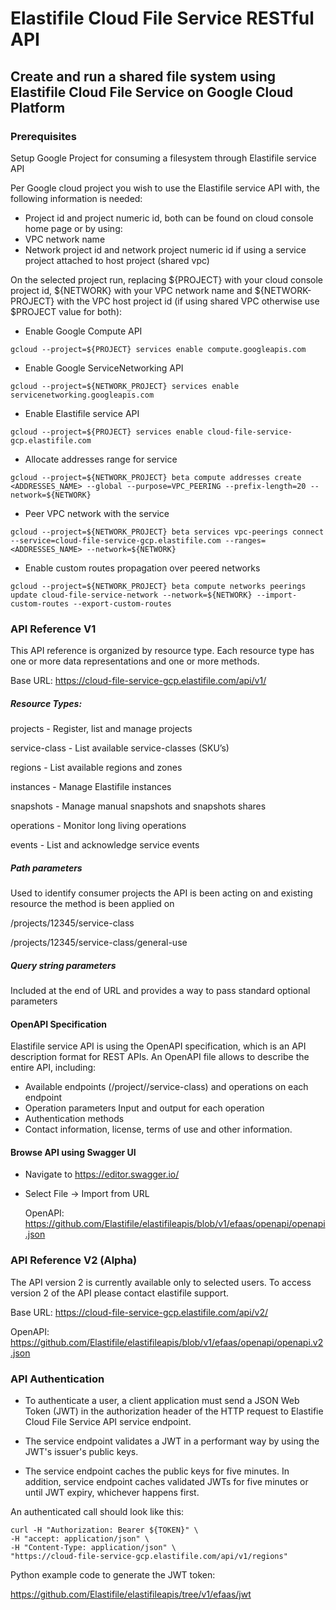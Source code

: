 # Elastifile Cloud File Service RESTful API

## Create and run a shared file system using Elastifile Cloud File Service on Google Cloud Platform

### Prerequisites
Setup Google Project for consuming a filesystem through Elastifile service API

Per Google cloud project you wish to use the Elastifile service API with, the following information is needed:
* Project id and project numeric id, both can be found on cloud console home page or by using:
* VPC network name
* Network project id and network project numeric id if using a service project attached to host project (shared vpc)


On the selected project run, replacing ${PROJECT} with your cloud console project id, ${NETWORK} with your VPC network name and ${NETWORK-PROJECT} with the VPC host project id (if using shared VPC otherwise use $PROJECT value for both):

* Enable Google Compute API

`gcloud --project=${PROJECT} services enable compute.googleapis.com`

* Enable Google ServiceNetworking API

`gcloud --project=${NETWORK_PROJECT} services enable servicenetworking.googleapis.com`

* Enable Elastifile service API

`gcloud --project=${PROJECT} services enable cloud-file-service-gcp.elastifile.com`

* Allocate addresses range for service

`gcloud --project=${NETWORK_PROJECT} beta compute addresses create <ADDRESSES_NAME> --global --purpose=VPC_PEERING --prefix-length=20 --network=${NETWORK}`

* Peer VPC network with the service

`gcloud --project=${NETWORK_PROJECT} beta services vpc-peerings connect --service=cloud-file-service-gcp.elastifile.com --ranges=<ADDRESSES_NAME> --network=${NETWORK}`

* Enable custom routes propagation over peered networks

`gcloud --project=${NETWORK_PROJECT} beta compute networks peerings update cloud-file-service-network --network=${NETWORK} --import-custom-routes --export-custom-routes` 

### API Reference V1

This API reference is organized by resource type. Each resource type has one or more data representations and one or more methods.

Base URL: https://cloud-file-service-gcp.elastifile.com/api/v1/

##### Resource Types:
projects -  Register, list and manage projects

service-class - List available service-classes (SKU’s)

regions - List available regions and zones

instances - Manage Elastifile instances
 
snapshots - Manage manual snapshots and snapshots shares

operations - Monitor long living operations

events - List and acknowledge service events

##### Path parameters

Used to identify consumer projects the API is been acting on and existing resource the method is been applied on

/projects/12345/service-class

/projects/12345/service-class/general-use

##### Query string parameters

Included at the end of URL and provides a way to pass standard optional parameters

#### OpenAPI Specification

Elastifile service API is using the OpenAPI specification, which is an API description format for REST APIs. An OpenAPI file allows to describe the entire API, including:

* Available endpoints (/project/<project>/service-class) and operations on each endpoint
* Operation parameters Input and output for each operation
* Authentication methods
* Contact information, license, terms of use and other information.

#### Browse API using Swagger UI
* Navigate to https://editor.swagger.io/
* Select File -> Import from URL
 
  OpenAPI: https://github.com/Elastifile/elastifileapis/blob/v1/efaas/openapi/openapi.json


### API Reference V2 (Alpha)

The API version 2 is currently available only to selected users. To access version 2 of the API please contact elastifile support.

Base URL: https://cloud-file-service-gcp.elastifile.com/api/v2/

OpenAPI: https://github.com/Elastifile/elastifileapis/blob/v1/efaas/openapi/openapi.v2.json


### API Authentication

* To authenticate a user, a client application must send a JSON Web Token (JWT) in the authorization header of the HTTP request to Elastifie Cloud File Service API service endpoint. 

* The service endpoint validates a JWT in a performant way by using the JWT's issuer's public keys. 

* The service endpoint caches the public keys for five minutes. In addition, service endpoint caches validated JWTs for five minutes or until JWT expiry, whichever happens first.

An authenticated call should look like this:
~~~~
curl -H "Authorization: Bearer ${TOKEN}" \
-H "accept: application/json" \
-H "Content-Type: application/json" \
"https://cloud-file-service-gcp.elastifile.com/api/v1/regions"
~~~~

Python example code to generate the JWT token:

https://github.com/Elastifile/elastifileapis/tree/v1/efaas/jwt

